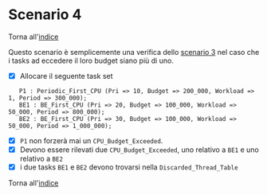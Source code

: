 # Scenario 4
Torna all'[indice](../index.md)

Questo scenario è semplicemente una verifica dello [scenario 3](../scenario_3/scenario_3.md) nel caso che i tasks ad eccedere il loro budget siano più di uno.

- [X] Allocare il seguente task set
```
   P1 : Periodic_First_CPU (Pri => 10, Budget => 200_000, Workload => 1, Period => 300_000);
   BE1 : BE_First_CPU (Pri => 20, Budget => 100_000, Workload => 50_000, Period => 800_000);
   BE2 : BE_First_CPU (Pri => 30, Budget => 100_000, Workload => 50_000, Period => 1_000_000);
```
-  [X] `P1` non forzerà mai un `CPU_Budget_Exceeded`.
-  [X] Devono essere rilevati due `CPU_Budget_Exceeded`, uno relativo a `BE1` e uno relativo a `BE2`
-  [X] i due tasks `BE1` e `BE2` devono trovarsi nella `Discarded_Thread_Table`

Torna all'[indice](../index.md)